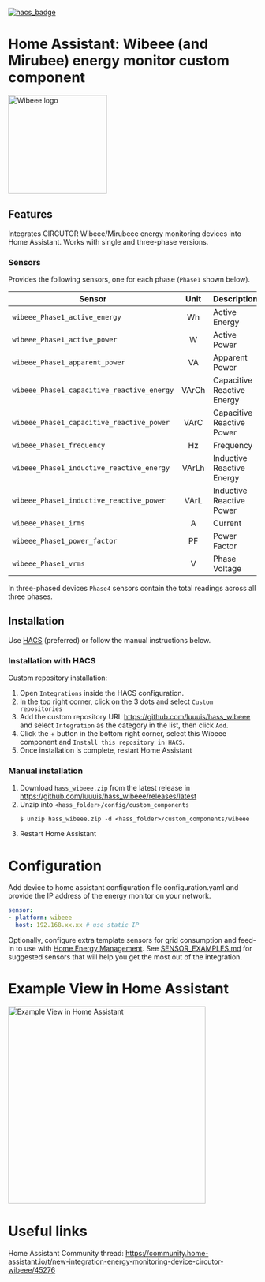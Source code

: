 [![hacs_badge](https://img.shields.io/badge/HACS-Custom-orange.svg?style=for-the-badge)](https://github.com/hacs/integration)  

# Home Assistant: Wibeee (and Mirubee) energy monitor custom component
<img src="https://wibeee.com/wp-content/uploads/2018/09/logo.png" width="200" alt="Wibeee logo"/>

## Features

Integrates CIRCUTOR Wibeee/Mirubeee energy monitoring devices into Home Assistant. Works
with single and three-phase versions.

### Sensors
Provides the following sensors, one for each phase (`Phase1` shown below).

| Sensor                                     | Unit  | Description       |
| -------------------------------------------|:------:|------------------|
| `wibeee_Phase1_active_energy`              | Wh    | Active Energy |
| `wibeee_Phase1_active_power`               | W     | Active Power |
| `wibeee_Phase1_apparent_power`             | VA    | Apparent Power |
| `wibeee_Phase1_capacitive_reactive_energy` | VArCh | Capacitive Reactive Energy |
| `wibeee_Phase1_capacitive_reactive_power`  | VArC  | Capacitive Reactive Power |
| `wibeee_Phase1_frequency`                  | Hz    | Frequency |
| `wibeee_Phase1_inductive_reactive_energy`  | VArLh | Inductive Reactive Energy |
| `wibeee_Phase1_inductive_reactive_power`   | VArL  | Inductive Reactive Power |
| `wibeee_Phase1_irms`                       | A     | Current |
| `wibeee_Phase1_power_factor`               | PF    | Power Factor |
| `wibeee_Phase1_vrms`                       | V     | Phase Voltage |

In three-phased devices `Phase4` sensors contain the total readings across all three phases.

## Installation

Use [HACS](https://hacs.xyz) (preferred) or follow the manual instructions below.

### Installation with HACS

Custom repository installation:
1. Open `Integrations` inside the HACS configuration.
3. In the top right corner, click on the 3 dots and select `Custom repositories`
4. Add the custom repository URL https://github.com/luuuis/hass_wibeee and select `Integration` as
   the category in the list, then click `Add`.
5. Click the + button in the bottom right corner, select this Wibeee component and `Install this repository in HACS`.
6. Once installation is complete, restart Home Assistant

### Manual installation

1. Download `hass_wibeee.zip` from the latest release in https://github.com/luuuis/hass_wibeee/releases/latest
2. Unzip into `<hass_folder>/config/custom_components`
    ```shell
    $ unzip hass_wibeee.zip -d <hass_folder>/custom_components/wibeee
    ```
3. Restart Home Assistant

# Configuration
Add device to home assistant configuration file configuration.yaml and provide the IP address
of the energy monitor on your network.

```yaml
sensor:
- platform: wibeee
  host: 192.168.xx.xx # use static IP
```

Optionally, configure extra template sensors for grid consumption and feed-in to use
with [Home Energy Management](https://www.home-assistant.io/home-energy-management/). See [SENSOR_EXAMPLES.md](./SENSOR_EXAMPLES.md)
for suggested sensors that will help you get the most out of the integration.  

# Example View in Home Assistant

<img src="https://i.imgur.com/PL3Qr4L.png" alt="Example View in Home Assistant" width="400"/>

# Useful links

Home Assistant Community thread:
https://community.home-assistant.io/t/new-integration-energy-monitoring-device-circutor-wibeee/45276

